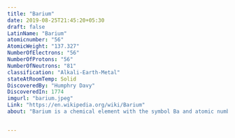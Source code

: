```yaml
---
title: "Barium"
date: 2019-08-25T21:45:20+05:30
draft: false
LatinName: "Barium"
atomicnumber: "56"
AtomicWeight: "137.327"
NumberOfElectrons: "56"
NumberOfProtons: "56"
NumberOfNeutrons: "81" 
classification: "Alkali-Earth-Metal"
stateAtRoomTemp: Solid
DiscoveredBy: "Humphry Davy" 
DiscoveredIn: 1774
imgurl: "barium.jpeg"
Link: "https://en.wikipedia.org/wiki/Barium"
about: "Barium is a chemical element with the symbol Ba and atomic number 56. It is the fifth element in group 2 and is a soft, silvery alkaline earth metal. Because of its high chemical reactivity, barium is never found in nature as a free element. Its hydroxide, known in pre-modern times as baryta, does not occur as a mineral, but can be prepared by heating barium carbonate."


---
```


